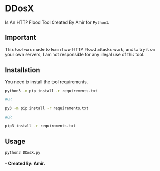 # DDosX
Is An HTTP Flood Tool Created By Amir for `Python3`.

## Important
This tool was made to learn how HTTP Flood attacks work, and to try it on your own servers, I am not responsible for any illegal use of this tool.

## Installation

You need to install the tool requirements.

```bash
python3 -m pip install -r requirements.txt

#OR

py3 -m pip install -r requirements.txt

#OR

pip3 install -r requirements.txt
```

## Usage

```command
python3 DDosX.py
```

#### - Created By: Amir.
